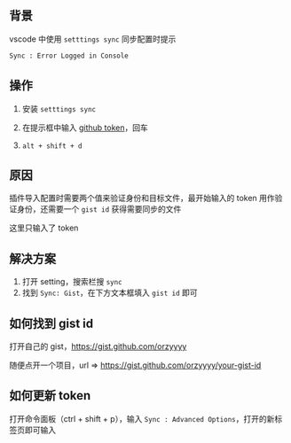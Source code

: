 ## 背景

vscode 中使用 `setttings sync` 同步配置时提示

```bash
Sync : Error Logged in Console
```

## 操作

1. 安装 `setttings sync`

2. 在提示框中输入 [github token](https://github.com/settings/tokens)，回车

3. `alt + shift + d`

## 原因

插件导入配置时需要两个值来验证身份和目标文件，最开始输入的 token 用作验证身份，还需要一个 `gist id` 获得需要同步的文件

这里只输入了 token

## 解决方案

1. 打开 setting，搜索栏搜 `sync`
2. 找到 `Sync: Gist`，在下方文本框填入 `gist id` 即可

## 如何找到 gist id

打开自己的 gist，https://gist.github.com/orzyyyy

随便点开一个项目，url => https://gist.github.com/orzyyyy/your-gist-id

## 如何更新 token

打开命令面板（ctrl + shift + p），输入 `Sync : Advanced Options`，打开的新标签页即可输入